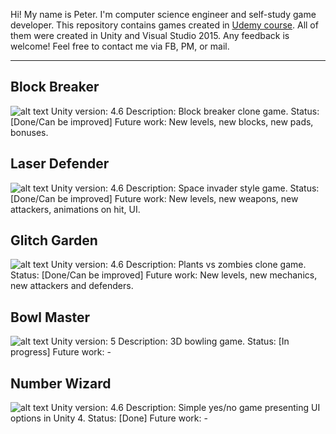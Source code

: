 Hi! My name is Peter. I'm computer science engineer and self-study game developer.
This repository contains games created in [Udemy course](https://www.udemy.com/unitycourse/learn/v4/).
All of them were created in Unity and Visual Studio 2015.
Any feedback is welcome! Feel free to contact me via FB, PM, or mail.

---
## Block Breaker
![alt text](https://github.com/pkupilas/Games/blob/master/_Resources/blockgif.gif?raw=true "Block Breaker demo game")
Unity version: 4.6
Description: Block breaker clone game. 
Status: [Done/Can be improved]
Future work: New levels, new blocks, new pads, bonuses.

## Laser Defender
![alt text](https://github.com/pkupilas/Games/blob/master/_Resources/lasergif.gif?raw=true "Laser Defender demo game")
Unity version: 4.6
Description: Space invader style game. 
Status: [Done/Can be improved]
Future work: New levels, new weapons, new attackers, animations on hit, UI.

## Glitch Garden
![alt text](https://github.com/pkupilas/Games/blob/master/_Resources/glitchgif.gif?raw=true "Glitch Garden demo game")
Unity version: 4.6
Description: Plants vs zombies clone game. 
Status: [Done/Can be improved]
Future work: New levels, new mechanics, new attackers and defenders.

## Bowl Master
![alt text](https://github.com/pkupilas/Games/blob/master/_Resources/bowlgif.gif?raw=true "Bowl Master demo game")
Unity version: 5
Description: 3D bowling game. 
Status: [In progress]
Future work: -

## Number Wizard
![alt text](https://github.com/pkupilas/Games/blob/master/_Resources/wizzardgif.gif?raw=true "Number Wizard demo game")
Unity version: 4.6
Description: Simple yes/no game presenting UI options in Unity 4.
Status: [Done]
Future work: -